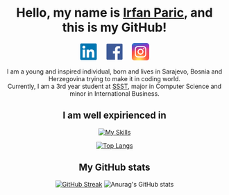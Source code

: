 <div align="center">
  
# Hello, my name is [Irfan Paric](https://irfanparic.netlify.app), and this is my GitHub!
  
[<img src="https://github.com/devicons/devicon/blob/master/icons/linkedin/linkedin-original.svg" width="40" target="_blank">](https://www.linkedin.com/in/irfan-paric-b96b6a160) &nbsp; &nbsp;
[<img src="https://github.com/devicons/devicon/blob/master/icons/facebook/facebook-original.svg" width="40" target="_blank">](https://www.facebook.com/irfan.paric1) &nbsp; &nbsp;
[<img src="https://github.com/edent/SuperTinyIcons/blob/master/images/svg/instagram.svg" width="40" target="_blank">](https://www.instagram.com/irfanparic/)

 I am a young and inspired individual, born and lives in Sarajevo, Bosnia and Herzegovina trying to make it in coding world. <br>
 Currently, I am a 3rd year student at [SSST](https://ssst.edu.ba), major in Computer Science and minor in International Business.
 
  
## I am well expirienced in
[![My Skills](https://skills.thijs.gg/icons?i=html,css,js,ts,angular,java,php,c,cpp,postgres,mysql,figma)](https://skills.thijs.gg)

[![Top Langs](https://github-readme-stats.vercel.app/api/top-langs/?username=IrfanParic&theme=tokyonight)](https://github.com/anuraghazra/github-readme-stats)

  
## My GitHub stats
[![GitHub Streak](http://github-readme-streak-stats.herokuapp.com?user=IrfanParic&theme=tokyonight&date_format=j%20M%5B%20Y%5D)](https://git.io/streak-stats)
![Anurag's GitHub stats](https://github-readme-stats.vercel.app/api?username=IrfanParic&show_icons=true&theme=tokyonight)

</div>
